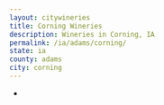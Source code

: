 ```yaml
---
layout: citywineries
title: Corning Wineries
description: Wineries in Corning, IA
permalink: /ia/adams/corning/
state: ia
county: adams
city: corning
---
```

-
